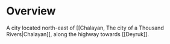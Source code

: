 # Overview
A city located north-east of [[Chalayan, The city of a Thousand Rivers|Chalayan]], along the highway towards [[Deyruk]].